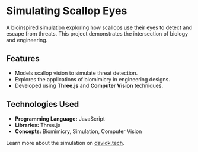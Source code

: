 # Simulating Scallop Eyes

A bioinspired simulation exploring how scallops use their eyes to detect and escape from threats. This project demonstrates the intersection of biology and engineering.

## Features
- Models scallop vision to simulate threat detection.
- Explores the applications of biomimicry in engineering designs.
- Developed using **Three.js** and **Computer Vision** techniques.

## Technologies Used
- **Programming Language:** JavaScript
- **Libraries:** Three.js
- **Concepts:** Biomimicry, Simulation, Computer Vision

Learn more about the simulation on [davidk.tech](https://davidk.tech/scallops).

